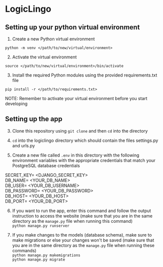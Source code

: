 # LogicLingo

## Setting up your python virtual environment

1. Create a new Python virtual environment

```python -m venv </path/to/new/virtual/environment>```

2. Activate the virtual environment

```source </path/to/new/virtual/environment>/bin/activate```

3. Install the required Python modules using the provided requirements.txt file

```pip install -r </path/to/requirements.txt>```

NOTE: Remember to activate your virtual environment before you start developing

## Setting up the app
3. Clone this repository using ```git clone``` and then ```cd``` into the directory

4. ```cd``` into the logiclingo directory which should contain the files settings.py and urls.py

5. Create a new file called ```.env``` in this directory with the following environment variables with the appropriate credentials that match your PostgreSQL database credentials

SECRET_KEY= \<DJANGO_SECRET_KEY>\
DB_NAME= \<YOUR_DB_NAME>\
DB_USER= \<YOUR_DB_USERNAME>\
DB_PASSWORD= \<YOUR_DB_PASSWORD>\
DB_HOST= \<YOUR_DB_HOST>\
DB_PORT= \<YOUR_DB_PORT>

6. If you want to run the app, enter this command and follow the output instruction to access the website (make sure that you are in the same directory as the ```manage.py``` file when running this command) \
```python manage.py runserver``` 

7. If you make changes to the models (database schema), make sure to make migrations or else your changes won't be saved (make sure that you are in the same directory as the ```manage.py``` file when running these commands) \
```python manage.py makemigrations``` \
```python manage.py migrate```

